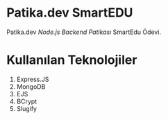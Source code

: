 # Patika.dev SmartEDU

Patika.dev *Node.js Backend Patikası* SmartEdu Ödevi.

# Kullanılan Teknolojiler

 1. Express.JS
 2. MongoDB
 3. EJS
 4. BCrypt
 5. Slugify

